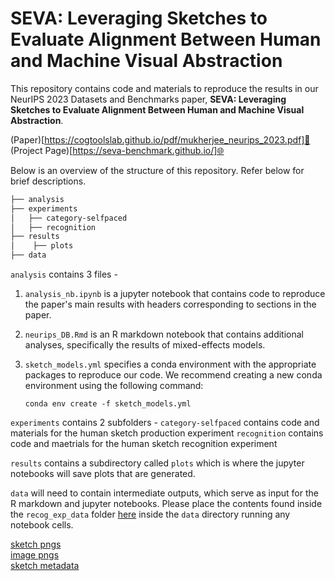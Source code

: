 # SEVA: Leveraging Sketches to Evaluate Alignment Between Human and Machine Visual Abstraction

This repository contains code and materials to reproduce the results in our NeurIPS 2023 Datasets and Benchmarks paper, **SEVA: Leveraging Sketches to Evaluate Alignment Between Human and Machine Visual Abstraction**.

(Paper)[https://cogtoolslab.github.io/pdf/mukherjee_neurips_2023.pdf]📄
(Project Page)[https://seva-benchmark.github.io/]🌐

Below is an overview of the structure of this repository. Refer below for brief descriptions.

```bash
├── analysis
├── experiments
│   ├── category-selfpaced  
│   ├── recognition
├── results
│    ├── plots
├── data

```
`analysis` contains 3 files -
1. `analysis_nb.ipynb` is a jupyter notebook that contains code to reproduce the paper's main results with headers corresponding to sections in the paper.
2. `neurips_DB.Rmd` is an R markdown notebook that contains additional analyses, specifically the results of mixed-effects models.
3. `sketch_models.yml` specifies a conda environment with the appropriate packages to reproduce our code. We recommend creating a new conda environment using the following command:
   
   ```
   conda env create -f sketch_models.yml
   ```
`experiments` contains 2 subfolders -
`category-selfpaced` contains code and materials for the human sketch production experiment
`recognition` contains code and maetrials for the human sketch recognition experiment

`results` contains a subdirectory called `plots` which is where the jupyter notebooks will save plots that are generated.

`data` will need to contain intermediate outputs, which serve as input for the R markdown and jupyter notebooks. Please place the contents found inside the `recog_exp_data` folder <a href="https://www.dropbox.com/scl/fo/2oqncsagow0k7sbn52pd1/h?dl=0&rlkey=i7ezf9lezft7o0amawb24zlvd" target="_blank">here</a>
 inside the `data` directory running any notebook cells.



[sketch pngs](https://seva-benchmark.s3.us-west-2.amazonaws.com/seva_production_pngs.zip) \
[image pngs](https://seva-benchmark.s3.us-west-2.amazonaws.com/things128_images.zip) \
[sketch metadata](https://seva-benchmark.s3.us-west-2.amazonaws.com/neurips_DB_human_clean.csv)
